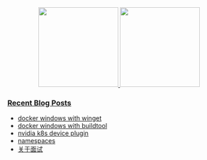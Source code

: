 
<!--
**Rickylss/Rickylss** is a ✨ _special_ ✨ repository because its `README.md` (this file) appears on your GitHub profile.

Here are some ideas to get you started:

- 🔭 I’m currently working on ...
- 🌱 I’m currently learning ...
- 👯 I’m looking to collaborate on ...
- 🤔 I’m looking for help with ...
- 💬 Ask me about ...
- 📫 How to reach me: ...
- 😄 Pronouns: ...
- ⚡ Fun fact: ...
-->

<div align="center">
  <a href="https://github.com/Rickylss">
  <img height="180em" src="https://github-readme-stats.vercel.app/api/?username=Rickylss&show_icons=true&theme=dracula&include_all_commits=true&count_private=true" />
  <img height="180em" src="https://github-readme-stats.vercel.app/api/top-langs/?username=Rickylss&layout=compact&langs_count=7&theme=dracula" />
</div>

































### Recent Blog Posts


* [docker windows with winget](https://www.rickylss.site/windows/container/2023/08/21/docker-windows-with-winget/)
* [docker windows with buildtool](https://www.rickylss.site/windows/container/2023/08/21/docker-windows-with-buildtool/)
* [nvidia k8s device plugin](https://www.rickylss.site/container/2022/08/21/nvidia-device-pluign/)
* [namespaces](https://www.rickylss.site/container/2022/03/22/namespaces/)
* [关于面试](https://www.rickylss.site/others/2022/03/18/about-interview/)
<!-- placeholder -->